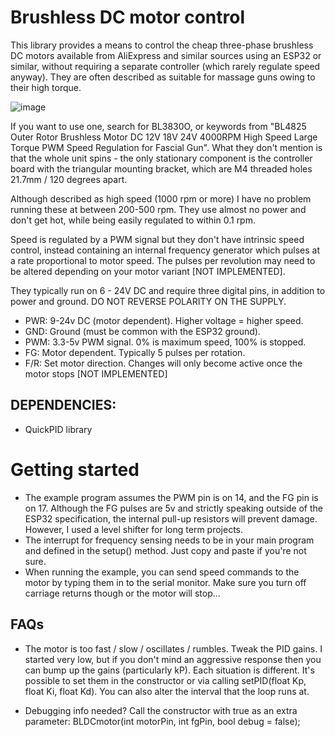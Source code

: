 # Brushless DC motor control

This library provides a means to control the cheap three-phase brushless DC motors available from AliExpress and similar sources using an ESP32 or similar, without requiring a separate controller (which rarely regulate speed anyway). They are often described as suitable for massage guns owing to their high torque. 

![image](https://github.com/furstyferret-dev/bldcmotor/assets/56730846/5bdcd9d1-693f-4d4e-abae-f2794de49ef5)

If you want to use one, search for BL3830O, or keywords from "BL4825 Outer Rotor Brushless Motor DC 12V 18V 24V 4000RPM High Speed Large Torque PWM Speed Regulation for Fascial Gun". What they don't mention is that the whole unit spins - the only stationary component is the controller board with the triangular mounting bracket, which are M4 threaded holes 21.7mm / 120 degrees apart.

Although described as high speed (1000 rpm or more) I have no problem running these at between 200-500 rpm. They use almost no power and don't get hot, while being easily regulated to within 0.1 rpm.

Speed is regulated by a PWM signal but they don't have intrinsic speed control, instead containing an internal frequency generator which pulses at a rate proportional
to motor speed. The pulses per revolution may need to be altered depending on your motor variant [NOT IMPLEMENTED].

They typically run on 6 - 24V DC and require three digital pins, in addition
to power and ground. DO NOT REVERSE POLARITY ON THE SUPPLY.

- PWR: 9-24v DC (motor dependent). Higher voltage = higher speed. 
- GND: Ground (must be common with the ESP32 ground).
- PWM: 3.3-5v PWM signal. 0% is maximum speed, 100% is stopped.
- FG:  Motor dependent. Typically 5 pulses per rotation.
- F/R: Set motor direction. Changes will only become active once the motor stops [NOT IMPLEMENTED]

## DEPENDENCIES:
- QuickPID library

# Getting started
- The example program assumes the PWM pin is on 14, and the FG pin is on 17. Although the FG pulses are 5v and strictly speaking outside of the ESP32 specification, the internal pull-up resistors will prevent damage. However, I used a level shifter for long term projects.
- The interrupt for frequency sensing needs to be in your main program and defined in the setup() method. Just copy and paste if you're not sure.
- When running the example, you can send speed commands to the motor by typing them in to the serial monitor. Make sure you turn off carriage returns though or the motor will stop...

## FAQs
- The motor is too fast / slow / oscillates / rumbles.
Tweak the PID gains. I started very low, but if you don't mind an aggressive response then you can bump up the gains (particularly kP). Each situation is different. It's possible to set them in the constructor or via calling setPID(float Kp, float Ki, float Kd). You can also alter the interval that the loop runs at.

- Debugging info needed? Call the constructor with true as an extra parameter: BLDCmotor(int motorPin, int fgPin, bool debug = false);
